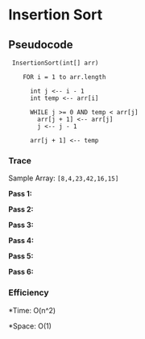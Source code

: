 # Insertion Sort

## Pseudocode

```
 InsertionSort(int[] arr)
  
    FOR i = 1 to arr.length
    
      int j <-- i - 1
      int temp <-- arr[i]
      
      WHILE j >= 0 AND temp < arr[j]
        arr[j + 1] <-- arr[j]
        j <-- j - 1
        
      arr[j + 1] <-- temp
```

### Trace
  
  Sample Array: `[8,4,23,42,16,15]`
  
  **Pass 1:**
  
  **Pass 2:**
  
  **Pass 3:**
  
  **Pass 4:**
  
  **Pass 5:**
  
  **Pass 6:**
  
### Efficiency
  
  *Time: O(n^2)
  
  *Space: O(1)

